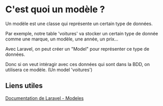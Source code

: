 # C'est quoi un modèle ?

Un modèle est une classe qui représente un certain type de données.

Par exemple, notre table 'voitures' va stocker un certain type de donnée comme une marque, un modèle, une année, un prix...

Avec Laravel, on peut créer un "Model" pour représenter ce type de données.

Donc si on veut intéragir avec ces données qui sont dans la BDD, on utilisera ce modèle. (Un model 'voitures')

## Liens utiles

[Documentation de Laravel - Modeles](https://laravel.com/docs/8.x/eloquent#defining-models)
